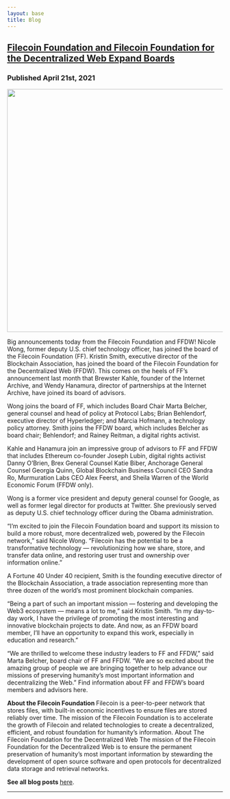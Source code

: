 ```yaml
---
layout: base
title: Blog
---
```


##  <a href="https://filecoinfoundation.medium.com/filecoin-foundation-and-filecoin-foundation-for-the-decentralized-web-expand-boards-96ac29ce0150">Filecoin Foundation and Filecoin Foundation for the Decentralized Web Expand Boards</a> 
### Published April 21st, 2021 

<img src="https://miro.medium.com/max/1400/1*keqUQILr3JvS6nQ_e7nAQQ.png" style="width:1079px;height:567px;">

Big announcements today from the Filecoin Foundation and FFDW! Nicole Wong, former deputy U.S. chief technology officer, has joined the board of the Filecoin Foundation (FF). Kristin Smith, executive director of the Blockchain Association, has joined the board of the Filecoin Foundation for the Decentralized Web (FFDW). This comes on the heels of FF’s announcement last month that Brewster Kahle, founder of the Internet Archive, and Wendy Hanamura, director of partnerships at the Internet Archive, have joined its board of advisors.

Wong joins the board of FF, which includes Board Chair Marta Belcher, general counsel and head of policy at Protocol Labs; Brian Behlendorf, executive director of Hyperledger; and Marcia Hofmann, a technology policy attorney. Smith joins the FFDW board, which includes Belcher as board chair; Behlendorf; and Rainey Reitman, a digital rights activist.

Kahle and Hanamura join an impressive group of advisors to FF and FFDW that includes Ethereum co-founder Joseph Lubin, digital rights activist Danny O’Brien, Brex General Counsel Katie Biber, Anchorage General Counsel Georgia Quinn, Global Blockchain Business Council CEO Sandra Ro, Murmuration Labs CEO Alex Feerst, and Sheila Warren of the World Economic Forum (FFDW only).

Wong is a former vice president and deputy general counsel for Google, as well as former legal director for products at Twitter. She previously served as deputy U.S. chief technology officer during the Obama administration.

“I’m excited to join the Filecoin Foundation board and support its mission to build a more robust, more decentralized web, powered by the Filecoin network,” said Nicole Wong. “Filecoin has the potential to be a transformative technology — revolutionizing how we share, store, and transfer data online, and restoring user trust and ownership over information online.”

A Fortune 40 Under 40 recipient, Smith is the founding executive director of the Blockchain Association, a trade association representing more than three dozen of the world’s most prominent blockchain companies.

“Being a part of such an important mission — fostering and developing the Web3 ecosystem — means a lot to me,” said Kristin Smith. “In my day-to-day work, I have the privilege of promoting the most interesting and innovative blockchain projects to date. And now, as an FFDW board member, I’ll have an opportunity to expand this work, especially in education and research.”

“We are thrilled to welcome these industry leaders to FF and FFDW,” said Marta Belcher, board chair of FF and FFDW. “We are so excited about the amazing group of people we are bringing together to help advance our missions of preserving humanity’s most important information and decentralizing the Web.”
Find information about FF and FFDW’s board members and advisors here.

<b> About the Filecoin Foundation </b>
Filecoin is a peer-to-peer network that stores files, with built-in economic incentives to ensure files are stored reliably over time. The mission of the Filecoin Foundation is to accelerate the growth of Filecoin and related technologies to create a decentralized, efficient, and robust foundation for humanity’s information.
About The Filecoin Foundation for the Decentralized Web
The mission of the Filecoin Foundation for the Decentralized Web is to ensure the permanent preservation of humanity’s most important information by stewarding the development of open source software and open protocols for decentralized data storage and retrieval networks.

<b> See all blog posts </b> <a href="https://filecoinfoundation.medium.com/">here</a>.

***




